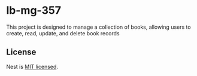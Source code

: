 # lb-mg-357
This project is designed to manage a collection of books, allowing users to create, read, update, and delete book records

## License

Nest is [MIT licensed](https://github.com/nestjs/nest/blob/master/LICENSE).
